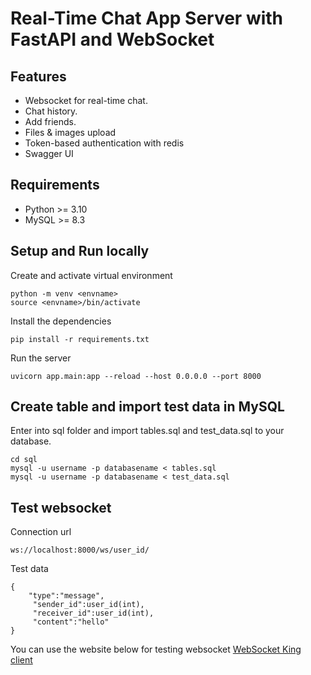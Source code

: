 # Real-Time Chat App Server with FastAPI and WebSocket


## Features


- Websocket for real-time chat.
- Chat history.
- Add friends.
- Files & images upload
- Token-based authentication with redis
- Swagger UI
## Requirements

- Python >= 3.10
- MySQL >= 8.3

## Setup and Run locally
Create and activate virtual environment

```shell=
python -m venv <envname>
source <envname>/bin/activate
```

Install the dependencies
```shell=
pip install -r requirements.txt
```

Run the server
```shell=
uvicorn app.main:app --reload --host 0.0.0.0 --port 8000
```

## Create table and import test data in MySQL

Enter into sql folder and import tables.sql and test_data.sql to your database.
```shell=
cd sql
mysql -u username -p databasename < tables.sql
mysql -u username -p databasename < test_data.sql
```
## Test websocket
Connection url
```python=
ws://localhost:8000/ws/user_id/
```
Test data
```json=
{
    "type":"message",
     "sender_id":user_id(int), 
     "receiver_id":user_id(int),
     "content":"hello"
}
```
You can use the website below for testing websocket
[WebSocket King client](https://websocketking.com/)
